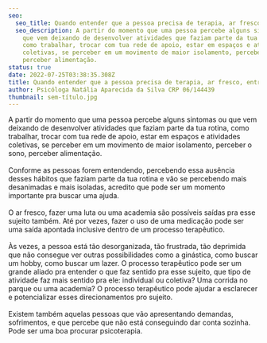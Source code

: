 ```yaml
---
seo:
  seo_title: Quando entender que a pessoa precisa de terapia, ar fresco, entre outros?
  seo_description: A partir do momento que uma pessoa percebe alguns sintomas ou
    que vem deixando de desenvolver atividades que faziam parte da tua rotina,
    como trabalhar, trocar com tua rede de apoio, estar em espaços e atividades
    coletivas, se perceber em um movimento de maior isolamento, perceber o sono,
    perceber alimentação.
status: true
date: 2022-07-25T03:38:35.308Z
title: Quando entender que a pessoa precisa de terapia, ar fresco, entre outros?
author: Psicóloga Natália Aparecida da Silva CRP 06/144439
thumbnail: sem-título.jpg
---
```

<!--StartFragment-->

A partir do momento que uma pessoa percebe alguns sintomas ou que vem deixando de desenvolver atividades que faziam parte da tua rotina, como trabalhar, trocar com tua rede de apoio, estar em espaços e atividades coletivas, se perceber em um movimento de maior isolamento, perceber o sono, perceber alimentação.\
\
Conforme as pessoas forem entendendo, percebendo essa ausência desses hábitos que faziam parte da tua rotina e vão se percebendo mais desanimadas e mais isoladas, acredito que pode ser um momento importante pra buscar uma ajuda.\
\
O ar fresco, fazer uma luta ou uma academia são possíveis saídas pra esse sujeito também. Até por vezes, fazer o uso de uma medicação pode ser uma saída apontada inclusive dentro de um processo terapêutico.\
\
Às vezes, a pessoa está tão desorganizada, tão frustrada, tão deprimida que não consegue ver outras possibilidades como a ginástica, como buscar um hobby, como buscar um lazer. O processo terapêutico pode ser um grande aliado pra entender o que faz sentido pra esse sujeito, que tipo de atividade faz mais sentido pra ele: individual ou coletiva? Uma corrida no parque ou uma academia? O processo terapêutico pode ajudar a esclarecer e potencializar esses direcionamentos pro sujeito.\
\
Existem também aquelas pessoas que vão apresentando demandas, sofrimentos, e que percebe que não está conseguindo dar conta sozinha. Pode ser uma boa procurar psicoterapia.

<!--EndFragment-->